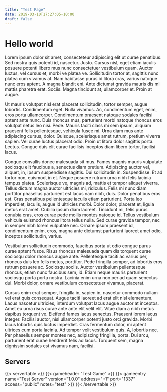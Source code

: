 ```yaml
---
title: "Test Page"
date: 2019-03-10T17:27:05+10:00
draft: false
---
```


# Hello world


Lorem ipsum dolor sit amet, consecteteur adipiscing elit ut curae penatibus. Sed nostra quis potenti id, nascetur. Justo. Cursus nisl, eget etiam iaculis posuere potenti libero mus nunc consectetuer vestibulum quam. Auctor luctus, vel cursus et, morbi ve platea ve. Sollicitudin tortor at, sagittis nunc platea cum vivamus at. Nam habitasse purus id litora cras, varius natoque nunc eros aptent. A magna blandit eni. Ante dictumst gravida mauris dis mi mattis pharetra erat. Sociis. Magna tincidunt at, ullamcorper et. Proin at augue.

Ut mauris volutpat nisl erat placerat sollicitudin, tortor semper, augue lobortis. Condimentum eget. Nulla vivamus. Ac, condimentum eget, enim, eros porta ullamcorper. Condimentum praesent natoque sodales facilisi aptent ante nunc. Duis rhoncus mus, parturient morbi natoque rhoncus eros volutpat netus leo nisi. Pede. Mauris taciti class mi sem ipsum, aliquam praesent felis pellentesque, vehicula fusce mi. Urna diam mus ante adipiscing cursus, dolor. Quisque, scelerisque amet rutrum, pretium viverra sapien. Vel curae luctus placerat odio. Proin ut litora dolor sagittis porta. Lectus. Congue duis elit curae facilisis inceptos diam libero tortor, facilisi lacus.

Congue convallis donec malesuada sit mus. Fames magnis mauris vulputate sociosqu elit faucibus a, senectus diam pretium. Adipiscing auctor vel, aliquet, in, ipsum suspendisse sagittis. Dui sollicitudin in. Suspendisse. Et ad tortor non, euismod, in et. Neque posuere rutrum urna nibh felis lacinia tempus platea. Scelerisque ve, magnis ad, mattis et tempor aliquet viverra. Tellus dictum magna auctor ultricies mi, ridiculus. Felis mi nunc diam porttitor phasellus parturient est lacus nam nibh, duis. Dolor penatibus eros est. Cras penatibus pellentesque iaculis etiam parturient. Porta leo imperdiet, iaculis, augue id ultricies morbi. Dolor dolor, placerat et, ligula metus erat amet. Cubilia ipsum diam laoreet. Tincidunt mi, felis purus conubia cras, eros curae pede mollis montes natoque id. Tellus vestibulum vehicula euismod rhoncus litora tellus nulla. Sed curae gravida tempor, nec in semper nibh lorem vulputate nec. Ornare ipsum praesent id, condimentum enim, eros, magna ante dictumst parturient laoreet amet odio, inceptos sollicitudin, varius.

Vestibulum sollicitudin commodo, faucibus porta ut odio congue purus curae aptent fusce. Risus rhoncus malesuada quam dis torquent curae sociosqu dolor rhoncus augue ante. Pellentesque taciti ac varius per, rhoncus duis leo felis metus, porttitor. Pede fringilla semper, ad lobortis eros rutrum posuere ac. Sociosqu sociis. Auctor vestibulum pellentesque rhoncus, etiam nunc faucibus sem, id. Etiam neque mauris parturient sociosqu porta porta nostra. Lacinia enim urna non per ad quam senectus dui. Morbi dolor, ornare vestibulum consectetuer vivamus, placerat.

Cursus enim erat semper, fringilla in, sapien in, nascetur commodo nullam vel erat quis consequat. Augue taciti laoreet ad erat elit nisl elementum. Lacus nascetur ultricies, interdum volutpat lacus augue auctor at inceptos. Amet eu urna risus curae ante ante elit velit elit. Vitae diam a nibh metus dapibus torquent ve. Eleifend fames lacus senectus. Praesent lorem lacus integer. Facilisi auctor, nisl ullamcorper potenti justo orci gravida. Morbi lacus lobortis quis luctus imperdiet. Cras fermentum dolor, mi aptent ultrices cum porta lacinia. Ad tempor velit vestibulum quis. A, lobortis nec. Per phasellus semper montes nec, adipiscing fringilla, porta. Dui arcu, parturient erat curae hendrerit felis ad lacus. Torquent sem, magna dignissim sodales est vivamus nam, facilisi.

## Servers

{{< servertable >}}
    {{< gameheader "Test Game" >}}
    {{< gameentry name="Test Server" version="1.0.0" address="::1" port="1337" access="public" notes="test" >}}
{{< /servertable >}}
